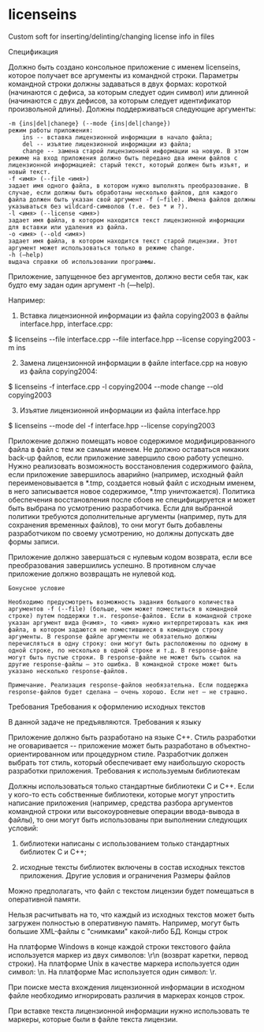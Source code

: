 # licenseins
 Custom soft for inserting/delinting/changing license info in files
 
 Спецификация

Должно быть создано консольное приложение с именем licenseins, которое получает все аргументы из командной строки. Параметры командной строки должны задаваться в двух формах: короткой (начинаются с дефиса, за которым следует один символ) или длинной (начинаются с двух дефисов, за которым следует идентификатор произвольной длины). Должны поддерживаться следующие аргументы:

    -m {ins|del|chanege} (--mode {ins|del|change})
    режим работы приложения:
        ins -- вставка лицензионной информации в начало файла;
        del -- изъятие лицензионной информации из файла;
        change -- замена старой лицензионной информации на новую. В этом режиме на вход приложения должно быть передано два имени файлов с лицензионной информацией: старый текст, который должен быть изъят, и новый текст.
    -f <имя> (--file <имя>)
    задает имя одного файла, в котором нужно выполнять преобразование. В случае, если должны быть обработаны несколько файлов, для каждого файла должен быть указан свой аргумент -f (—file). Имена файлов должны указываться без wildcard-символов (т.е. без * и ?).
    -l <имя> (--license <имя>)
    задает имя файла, в котором находится текст лицензионной информации для вставки или удаления из файла.
    -o <имя> (--old <имя>)
    задает имя файла, в котором находится текст старой лицензии. Этот аргумент может использоваться только в режиме change.
    -h (—help)
    выдача справки об использовании программы.

Приложение, запущенное без аргументов, должно вести себя так, как будто ему задан один аргумент -h (—help).

Например:

1. Вставка лицензионной информации из файла copying2003 в файлы interface.hpp, interface.cpp:

$ licenseins --file interface.cpp --file interface.hpp --license copying2003 -m ins

2. Замена лицензионной информации в файле interface.cpp на новую из файла copying2004:

$ licenseins -f interface.cpp -l copying2004 --mode change --old copying2003

3. Изъятие лицензионной информации из файла interface.hpp

$ licenseins --mode del -f interface.hpp --license copying2003

Приложение должно помещать новое содержимое модифицированного файла в файл с тем же самым именем. Не должно оставаться никаких back-up файлов, если приложение завершило свою работу успешно. Нужно реализовать возможность восстановления содержимого файла, если приложение завершилось аварийно (например, исходный файл переименовывается в *.tmp, создается новый файл с исходным именем, в него записывается новое содержимое, *.tmp уничтожается). Политика обеспечения восстановления после сбоев не специфицируется и может быть выбрана по усмотрению разработчика. Если для выбранной политики требуются дополнительные аргументы (например, путь для сохранения временных файлов), то они могут быть добавлены разработчиком по своему усмотрению, но должны допускать две формы записи.

Приложение должно завершаться с нулевым кодом возврата, если все преобразования завершились успешно. В противном случае приложение должно возвращать не нулевой код.

    Бонусное условие

    Необходимо предусмотреть возможность задания большого количества аргументов -f (--file) (больше, чем может поместиться в командной строке) путем поддержки т.н. response-файлов. Если в командной строке указан аргумент вида @<имя>, то <имя> нужно интерпретировать как имя файла, в котором задаются не поместившиеся в командную строку аргументы. В response файле аргументы не обязательно должны перечисляться в одну строку: они могут быть расположенны по одному в одной строке, по несколько в одной строке и т.д. В response-файле могут быть пустые строки. В response-файле не может быть ссылок на другие response-файлы – это ошибка. В командной строке может быть указано несколько response-файлов.

    Примечание. Реализация response-файлов необязательна. Если поддержка response-файлов будет сделана – очень хорошо. Если нет – не страшно.

Требования
Требования к оформлению исходных текстов

В данной задаче не предъявляются.
Требования к языку

Приложение должно быть разработано на языке C++. Стиль разработки не оговаривается -- приложение может быть разработано в объектно-ориентированном или процедурном стиле. Разработчик должен выбрать тот стиль, который обеспечивает ему наибольшую скорость разработки приложения.
Требования к используемым библиотекам

Должны использоваться только стандартные библиотеки C и C++. Если у кого-то есть собственные библиотеки, которые могут упростить написание приложения (например, средства разбора аргументов командной строки или высокоуровневые операции ввода-вывода в файлы), то они могут быть использованы при выполнении следующих условий:

1) библиотеки написаны с использованием только стандартных библиотек C и C++;

2) исходные тексты библиотек включены в состав исходных текстов приложения.
Другие условия и ограничения
Размеры файлов

Можно предполагать, что файл с текстом лицензии будет помещаться в оперативной памяти.

Нельзя расчитывать на то, что каждый из исходных текстов может быть загружен полностью в оперативную память. Например, могут быть большие XML-файлы с "снимками" какой-либо БД.
Концы строк

На платформе Windows в конце каждой строки текстового файла используется маркер из двух символов: \r\n (возврат каретки, первод строки). На платформе Unix в качестве маркера используется один символ: \n. На платформе Mac используется один символ: \r.

При поиске места вхождения лицензионной информации в исходном файле необходимо игнорировать различия в маркерах концов строк.

При вставке текста лицензионной информации нужно использовать те маркеры, которые были в файле текста лицензии.
